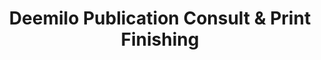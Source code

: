 ---
title: "Deemilo Publication Consult & Print Finishing"
url: /accra/deemilo-publication-consult-and-print-finishing/
shop: copyshop
---